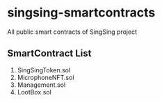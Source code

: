 # singsing-smartcontracts
All public smart contracts of SingSing project

## SmartContract List
1. SingSingToken.sol
2. MicrophoneNFT.sol
3. Management.sol
4. LootBox.sol
